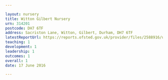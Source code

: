 ```yaml
---

layout: nursery
title: Witton Gilbert Nursery
urn: 314201
postcode: DH7 6TF
address: Sacriston Lane, Witton, Gilbert, Durham, DH7 6TF
latestReportUrl: https://reports.ofsted.gov.uk/provider/files/2588916/urn/314201.pdf
teaching: 1
development: 1
leadership: 1
outcomes: 1
overall: 1
date: 17 June 2016

---
```

